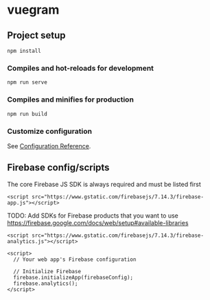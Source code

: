# vuegram

## Project setup
```
npm install
```

### Compiles and hot-reloads for development
```
npm run serve
```

### Compiles and minifies for production
```
npm run build
```

### Customize configuration
See [Configuration Reference](https://cli.vuejs.org/config/).

## Firebase config/scripts
The core Firebase JS SDK is always required and must be listed first

```
<script src="https://www.gstatic.com/firebasejs/7.14.3/firebase-app.js"></script>
```

 TODO: Add SDKs for Firebase products that you want to use
     https://firebase.google.com/docs/web/setup#available-libraries
```
<script src="https://www.gstatic.com/firebasejs/7.14.3/firebase-analytics.js"></script>
```


```
<script>
  // Your web app's Firebase configuration
  
  // Initialize Firebase
  firebase.initializeApp(firebaseConfig);
  firebase.analytics();
</script>
```

